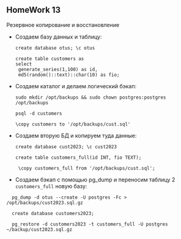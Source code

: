 ## HomeWork 13 
Резервное копирование и восстановление

* Создаем базу данных и таблицу:

  `create database otus; \c otus`
   ```
   create table customers as
   select
    generate_series(1,100) as id,
    md5(random()::text)::char(10) as fio;
   ```
* Создаем каталог и делаем логический бэкап:
  ```
  sudo mkdir /opt/backups && sudo chown postgres:postgres /opt/backups
  
  psql -d customers
  
  \copy customers to '/opt/backups/cust.sql'
  ```
* Создаем вторую БД и копируем туда данные:
  ```
  create database cust2023; \c cust2023
  
  create table customers_full(id INT, fio TEXT);
  
   \copy customers_full from '/opt/backups/cust.sql';
  ```
* Создаем бэкап с помощью pg_dump и переносим  таблицу 2 `customers_full` новую базу:
```
  pg_dump -d otus --create -U postgres -Fc > /opt/backups/cust2023.sql.gz
  
  create database customers2023;
  
  pg_restore -d customers2023 -t customers_full -U postgres ~/backup/cust2023.sql.gz
```
